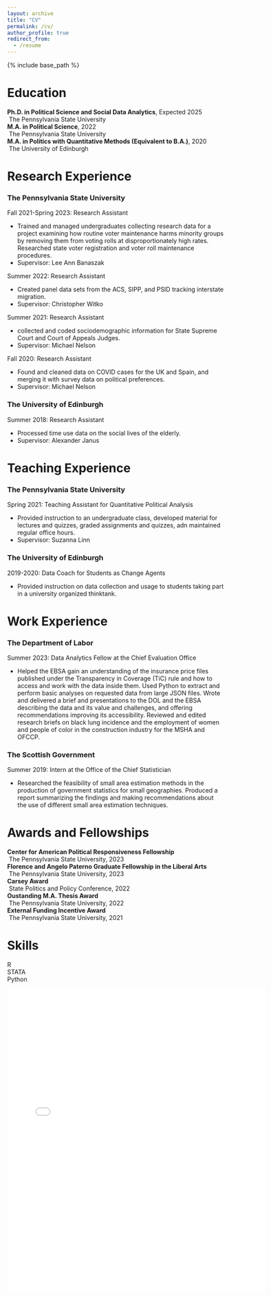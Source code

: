 ```yaml
---
layout: archive
title: "CV"
permalink: /cv/
author_profile: true
redirect_from:
  - /resume
---
```


{% include base_path %}

Education
======
**Ph.D. in Political Science and Social Data Analytics**, Expected 2025   
  &nbsp;The Pennsylvania State University<br> 
**M.A. in Political Science**, 2022   
  &nbsp;The Pennsylvania State University<br> 
**M.A. in Politics with Quantitative Methods (Equivalent to B.A.)**, 2020    
  &nbsp;The University of Edinburgh

Research Experience
======
### The Pennsylvania State University
Fall 2021-Spring 2023: Research Assistant
  * Trained and managed undergraduates collecting research data for a project examining how routine voter maintenance harms minority groups by removing them from voting rolls at disproportionately high rates. Researched state voter registration and voter roll maintenance procedures.
  * Supervisor: Lee Ann Banaszak

Summer 2022: Research Assistant
  * Created panel data sets from the ACS, SIPP, and PSID tracking interstate migration.
  * Supervisor: Christopher Witko

Summer 2021: Research Assistant
  * collected and coded sociodemographic information for State Supreme Court and Court of Appeals Judges.
  * Supervisor: Michael Nelson

Fall 2020: Research Assistant
  * Found and cleaned data on COVID cases for the UK and Spain, and merging it with survey data on political preferences.
  * Supervisor: Michael Nelson

### The University of Edinburgh
Summer 2018: Research Assistant
  * Processed time use data on the social lives of the elderly.
  * Supervisor: Alexander Janus


Teaching Experience
======
### The Pennsylvania State University
Spring 2021: Teaching Assistant for Quantitative Political Analysis
  * Provided instruction to an undergraduate class, developed material for lectures and quizzes, graded assignments and quizzes, adn maintained regular office hours.
  * Supervisor: Suzanna Linn

### The University of Edinburgh
 2019-2020: Data Coach for Students as Change Agents
  * Provided instruction on data collection and usage to students taking part in a university organized thinktank.


Work Experience
======
### The Department of Labor
Summer 2023: Data Analytics Fellow at the Chief Evaluation Office
  * Helped the EBSA gain an understanding of the insurance price files published under the Transparency in Coverage (TiC) rule and how to access and work with the data inside them. Used Python to extract and perform basic analyses on requested data from large JSON files. Wrote and delivered a brief and presentations to the DOL and the EBSA describing the data and its value and challenges, and offering recommendations improving its accessibility. Reviewed and edited research briefs on black lung incidence and the employment of women and people of color in the construction industry for the MSHA and OFCCP.

### The Scottish Government
Summer 2019: Intern at the Office of the Chief Statistician
  * Researched the feasibility of small area estimation methods in the production of government statistics for small geographies. Produced a report summarizing the findings and making recommendations about the use of different small area estimation techniques.
  
Awards and Fellowships
======
 **Center for American Political Responsiveness Fellowship**<br>
 &nbsp;The Pennsylvania State University, 2023<br>
 **Florence and Angelo Paterno Graduate Fellowship in the Liberal Arts**<br>
 &nbsp;The Pennsylvania State University, 2023<br>
 **Carsey Award**<br>
 &nbsp;State Politics and Policy Conference, 2022<br>
 **Oustanding M.A. Thesis Award**<br>
 &nbsp;The Pennsylvania State University, 2022<br>
 **External Funding Incentive Award**<br>
 &nbsp;The Pennsylvania State University, 2021<br>

Skills
======
 R<br>
 STATA<br>
 Python<br>

<embed src="{{ site.baseurl }}/files/Nathaniel_Flemming_Resume_oct_2023.pdf" width="600" height="700" type='application/pdf'> 